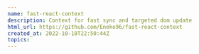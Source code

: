 ```yaml
---
name: fast-react-context
description: Context for fast sync and targeted dom update
html_url: https://github.com/Eneko96/fast-react-context
created_at: 2022-10-18T22:50:44Z
topics: 
---
```

